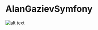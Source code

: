 # AlanGazievSymfony
![alt text](https://github.com/VoiceDD/AlanGazievSymfony/blob/95f670a540e3ba765ed1f3ef2ab48df0226f159c/result.png)
